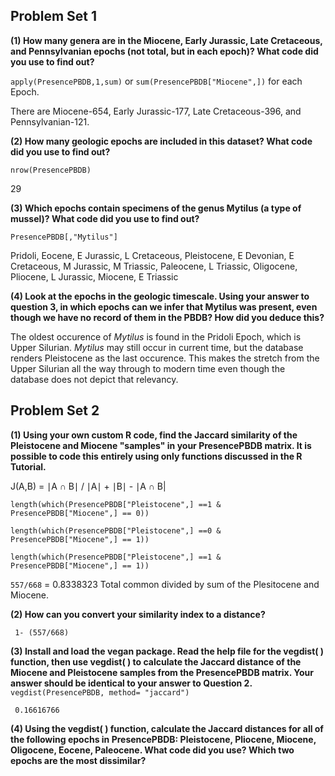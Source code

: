 
## Problem Set 1

**(1) How many genera are in the Miocene, Early Jurassic, Late Cretaceous, and Pennsylvanian epochs (not total, but in each epoch)? What code did you use to find out?**

`apply(PresencePBDB,1,sum)` or `sum(PresencePBDB["Miocene",])` for each Epoch.

There are Miocene-654, Early Jurassic-177, Late Cretaceous-396, and Pennsylvanian-121.

**(2) How many geologic epochs are included in this dataset? What code did you use to find out?**

`nrow(PresencePBDB)`

29

**(3) Which epochs contain specimens of the genus Mytilus (a type of mussel)? What code did you use to find out?**

`PresencePBDB[,"Mytilus"]`

 Pridoli, Eocene, E Jurassic, L Cretaceous, Pleistocene, E Devonian, E Cretaceous, M Jurassic, M Triassic, Paleocene, L Triassic, Oligocene, Pliocene, L Jurassic, Miocene, E Triassic

**(4) Look at the epochs in the geologic timescale. Using your answer to question 3, in which epochs can we infer that Mytilus was present, even though we have no record of them in the PBDB? How did you deduce this?**

The oldest occurence of *Mytilus* is found in the Pridoli Epoch, which is Upper Silurian. *Mytilus* may still occur in current time, but the database renders Pleistocene as the last occurence. This makes the stretch from the Upper Silurian all the way through to modern time even though the database does not depict that relevancy.


## Problem Set 2

**(1) Using your own custom R code, find the Jaccard similarity of the Pleistocene and Miocene "samples" in your PresencePBDB matrix. It is possible to code this entirely using only functions discussed in the R Tutorial.**


J(A,B) = ∣A ∩ B∣ / ∣A∣ + ∣B∣ - ∣A ∩ B|

`length(which(PresencePBDB["Pleistocene",] ==1 & PresencePBDB["Miocene",] == 0))`

`length(which(PresencePBDB["Pleistocene",] ==0 & PresencePBDB["Miocene",] == 1))`

`length(which(PresencePBDB["Pleistocene",] ==1 & PresencePBDB["Miocene",] == 1))`

`557/668` = 0.8338323
Total common divided by sum of the Plesitocene and Miocene.


**(2) How can you convert your similarity index to a distance?**

` 1- (557/668)`



**(3) Install and load the vegan package. Read the help file for the vegdist( ) function, then use vegdist( ) to calculate the Jaccard distance of the Miocene and Pleistocene samples from the PresencePBDB matrix. Your answer should be identical to your answer to Question 2.**
`vegdist(PresencePBDB, method= "jaccard")`

` 0.16616766`

**(4) Using the vegdist( ) function, calculate the Jaccard distances for all of the following epochs in PresencePBDB: Pleistocene, Pliocene, Miocene, Oligocene, Eocene, Paleocene. What code did you use? Which two epochs are the most dissimilar?**

